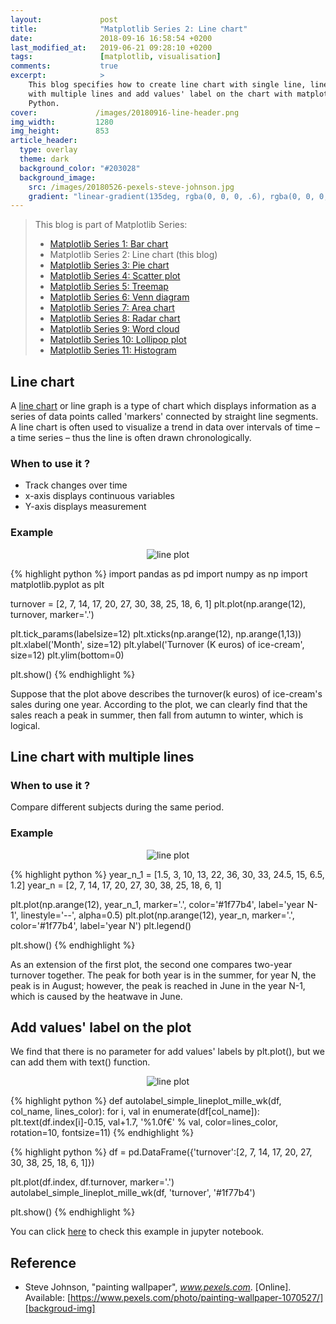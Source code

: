 ```yaml
---
layout:             post
title:              "Matplotlib Series 2: Line chart"
date:               2018-09-16 16:58:54 +0200
last_modified_at:   2019-06-21 09:28:10 +0200
tags:               [matplotlib, visualisation]
comments:           true
excerpt:            >
    This blog specifies how to create line chart with single line, line chart
    with multiple lines and add values' label on the chart with matplotlib in
    Python.
cover:             /images/20180916-line-header.png
img_width:         1280
img_height:        853
article_header:
  type: overlay
  theme: dark
  background_color: "#203028"
  background_image:
    src: /images/20180526-pexels-steve-johnson.jpg
    gradient: "linear-gradient(135deg, rgba(0, 0, 0, .6), rgba(0, 0, 0, .4))"
---
```


> This blog is part of Matplotlib Series:
> * [Matplotlib Series 1: Bar chart][series1]
> * Matplotlib Series 2: Line chart (this blog)
> * [Matplotlib Series 3: Pie chart][series3]
> * [Matplotlib Series 4: Scatter plot][series4]
> * [Matplotlib Series 5: Treemap][series5]
> * [Matplotlib Series 6: Venn diagram][series6]
> * [Matplotlib Series 7: Area chart][series7]
> * [Matplotlib Series 8: Radar chart][series8]
> * [Matplotlib Series 9: Word cloud][series9]
> * [Matplotlib Series 10: Lollipop plot][series10]
> * [Matplotlib Series 11: Histogram][series11]

## Line chart
A [line chart][line chart] or line graph is a type of chart which displays
information as a series of data points called 'markers' connected by straight
line segments. A line chart is often used to visualize a trend in data over
intervals of time – a time series – thus the line is often drawn chronologically.

### When to use it ?
- Track changes over time
- x-axis displays continuous variables
- Y-axis displays measurement

### Example
<p align="center">
  <img alt="line plot"
  src="{{ site.baseurl }}/images/20180916-line-chart.png"/>
</p>

{% highlight python %}
import pandas as pd
import numpy as np
import matplotlib.pyplot as plt

turnover = [2, 7, 14, 17, 20, 27, 30, 38, 25, 18, 6, 1]
plt.plot(np.arange(12), turnover, marker='.')

plt.tick_params(labelsize=12)
plt.xticks(np.arange(12), np.arange(1,13))
plt.xlabel('Month', size=12)
plt.ylabel('Turnover (K euros) of ice-cream', size=12)
plt.ylim(bottom=0)

plt.show()
{% endhighlight %}

Suppose that the plot above describes the turnover(k euros) of ice-cream's sales
during one year. According to the plot, we can clearly find that the sales
reach a peak in summer, then fall from autumn to winter, which is logical.

## Line chart with multiple lines
### When to use it ?
Compare different subjects during the same period.

### Example
<p align="center">
  <img alt="line plot"
  src="{{ site.baseurl }}/images/20180916-multi-line-chart.png"/>
</p>

{% highlight python %}
year_n_1 = [1.5, 3, 10, 13, 22, 36, 30, 33, 24.5, 15, 6.5, 1.2]
year_n = [2, 7, 14, 17, 20, 27, 30, 38, 25, 18, 6, 1]

plt.plot(np.arange(12), year_n_1, marker='.', color='#1f77b4',
         label='year N-1', linestyle='--', alpha=0.5)
plt.plot(np.arange(12), year_n, marker='.', color='#1f77b4',
         label='year N')
plt.legend()

plt.show()
{% endhighlight %}

As an extension of the first plot, the second one compares two-year turnover
together. The peak for both year is in the summer, for year N, the peak is in
August; however, the peak is reached in June in the year N-1, which is caused
by the heatwave in June.

## Add values' label on the plot
We find that there is no parameter for add values' labels by plt.plot(), but we
can add them with text() function.

<p align="center">
  <img alt="line plot"
  src="{{ site.baseurl }}/images/20180916-add-values-linechart.png"/>
</p>

{% highlight python %}
def autolabel_simple_lineplot_mille_wk(df, col_name, lines_color):
    for i, val in enumerate(df[col_name]):
        plt.text(df.index[i]-0.15,
                 val+1.7,
                 '%1.0f€' % val,
                 color=lines_color,
                 rotation=10,
                 fontsize=11)
{% endhighlight %}

{% highlight python %}
df = pd.DataFrame({'turnover':[2, 7, 14, 17, 20, 27,
                               30, 38, 25, 18, 6, 1]})

plt.plot(df.index, df.turnover, marker='.')
autolabel_simple_lineplot_mille_wk(df, 'turnover', '#1f77b4')

plt.show()
{% endhighlight %}

You can click [here][notebook] to check this example in jupyter notebook.

## Reference
- Steve Johnson, "painting wallpaper", _www.pexels.com_. [Online]. Available: [https://www.pexels.com/photo/painting-wallpaper-1070527/][backgroud-img]

[line chart]: https://en.wikipedia.org/wiki/Line_chart
[notebook]: https://github.com/jingwen-z/python-playground/blob/master/python_for_data_analysis/plotting_and_visualization/line_chart.ipynb
[series1]: https://jingwen-z.github.io/data-viz-with-matplotlib-series1-bar-chart/
[series3]: https://jingwen-z.github.io/data-viz-with-matplotlib-series3-pie-chart/
[series4]: https://jingwen-z.github.io/data-viz-with-matplotlib-series4-scatter-plot/
[series5]: https://jingwen-z.github.io/data-viz-with-matplotlib-series5-treemap/
[series6]: https://jingwen-z.github.io/data-viz-with-matplotlib-series6-venn-diagram/
[series7]: https://jingwen-z.github.io/data-viz-with-matplotlib-series7-area-chart/
[series8]: https://jingwen-z.github.io/data-viz-with-matplotlib-series8-radar-chart/
[series9]: https://jingwen-z.github.io/data-viz-with-matplotlib-series9-word-cloud/
[series10]: https://jingwen-z.github.io/data-viz-with-matplotlib-series10-lollipop-plot/
[series11]: https://jingwen-z.github.io/data-viz-with-matplotlib-series11-histogram/
[backgroud-img]: https://www.pexels.com/photo/painting-wallpaper-1070527/
